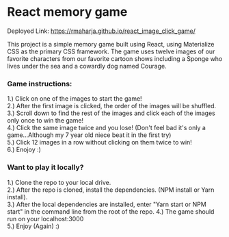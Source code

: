 # React memory game 
Deployed Link: https://rmaharja.github.io/react_image_click_game/

This project is a simple memory game built using React, using Materialize CSS as the primary CSS framework.  The game uses twelve images of our favorite characters from our favorite cartoon shows including a Sponge who lives under the sea and a cowardly dog named Courage.  

### Game instructions:
1.) Click on one of the images to start the game!<br/>
2.) After the first image is clicked, the order of the images will be shuffled.<br/>
3.) Scroll down to find the rest of the images and click each of the images only once to win the game! <br/>
4.) Click the same image twice and you lose! (Don't feel bad it's only a game...Although my 7 year old niece beat it in the first try)<br/>
5.) Click 12 images in a row without clicking on them twice to win! <br />
6.) Enojoy :)

### Want to play it locally?
1.) Clone the repo to your local drive.<br/>
2.) After the repo is cloned, install the dependencies. (NPM install or Yarn install).<br/>
3.) After the local dependencies are installed, enter "Yarn start or NPM start" in the command line from the root of the repo.
4.) The game should run on your localhost:3000<br/>
5.) Enjoy (Again) :)<br/>
